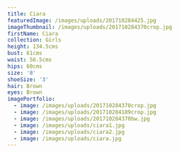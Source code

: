 ```yaml
---
title: Ciara
featuredImage: /images/uploads/201710284425.jpg
imageThumbnail: /images/uploads/201710284370crop.jpg
firstName: Ciara
collection: Girls
height: 134.5cms
bust: 61cms
waist: 56.5cms
hips: 60cms
size: '8'
shoeSize: '3'
hair: Brown
eyes: Brown
imagePortfolio:
  - image: /images/uploads/201710284370crop.jpg
  - image: /images/uploads/201710284189crop.jpg
  - image: /images/uploads/201710284370bw.jpg
  - image: /images/uploads/ciara1.jpg
  - image: /images/uploads/ciara2.jpg
  - image: /images/uploads/ciara.jpg
---
```


